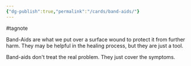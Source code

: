 ```yaml
---
{"dg-publish":true,"permalink":"/cards/band-aids/"}
---
```


#tagnote 


Band-Aids are what we put over a surface wound to protect it from further harm. They may be helpful in the healing process, but they are just a tool.

Band-aids don't treat the real problem. They just cover the symptoms.